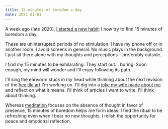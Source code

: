 ```yaml
---
title: 15 minutes of boredom a day
date: 2021-01-01
---
```


A week ago (late 2020), [I started a new habit](/goals/): 
I now try to find 15 minutes of boredom a day. 

These are uninterrupted periods of no stimulation.
I have my phone off or in another room. 
I avoid screens in general. No music plays in the 
background. I just sit there alone with my thoughts
and perceptions – preferably outside.

I find my 15 minutes to be exhilarating. They start 
out... boring. Soon enough, my mind will wonder and
I'll enjoy following its path. 

I'll sing the earworm stuck in my head while thinking
about the next revision of the [hex
tile art](https://editor.p5js.org/alxrsngrtn/sketches/8Ndif6Ngl)
I'm working on. I'll dig into a [joke my wife made
about me](/zettel/determinism/) and reflect on what 
it means. I'll think of articles I want to write.
I'll think about thinking. 

Whereas [meditation](/ice/) focuses on the absence of 
thought in favor of presence, 15 minutes of boredom helps me
form ideas. I find the ritual to be refreshing even
when I bear no new thoughts. I relish the opportunity
for peace and emotional reflection.
